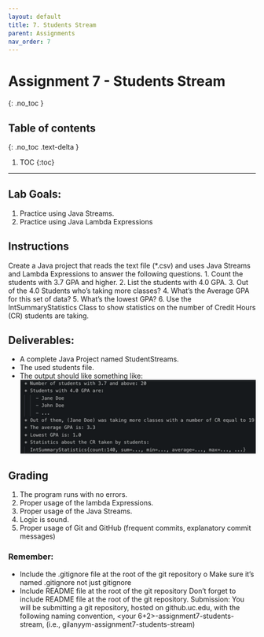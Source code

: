 ```yaml
---
layout: default
title: 7. Students Stream
parent: Assignments
nav_order: 7
---
```

# Assignment 7 - Students Stream
{: .no_toc }

## Table of contents
{: .no_toc .text-delta }

1. TOC
{:toc}

---

## Lab Goals:
1. Practice using Java Streams.
2. Practice using Java Lambda Expressions

## Instructions
Create a Java project that reads the text file (*.csv) and uses Java Streams and Lambda
Expressions to answer the following questions.
    1. Count the students with 3.7 GPA and higher.
    2. List the students with 4.0 GPA.
    3. Out of the 4.0 Students who’s taking more classes?
    4. What’s the Average GPA for this set of data?
    5. What’s the lowest GPA?
    6. Use the IntSummaryStatistics Class to show statistics on the number of Credit Hours (CR) students are taking.

## Deliverables:
* A complete Java Project named StudentStreams.
* The used students file.
* The output should like something like:
![example output](assets/example_output.png)

## Grading
1. The program runs with no errors.
2. Proper usage of the lambda Expressions.
3. Proper usage of the Java Streams.
4. Logic is sound.
5. Proper usage of Git and GitHub (frequent commits, explanatory commit messages)

### Remember:
- Include the .gitignore file at the root of the git repository
o Make sure it’s named .gitignore not just gitignore
- Include README file at the root of the git repository Don’t forget to include README
file at the root of the git repository.
Submission:
You will be submitting a git repository, hosted on github.uc.edu, with the following naming
convention, <your 6+2>-assignment7-students-stream, (i.e., gilanyym-assignment7-students-stream)